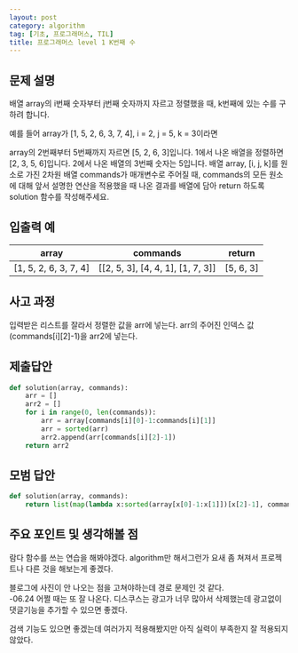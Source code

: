 ```yaml
---
layout: post
category: algorithm
tag: [기초, 프로그래머스, TIL]
title: 프로그래머스 level 1 K번째 수
---
```


## 문제 설명

배열 array의 i번째 숫자부터 j번째 숫자까지 자르고 정렬했을 때, k번째에 있는 수를 구하려 합니다.

예를 들어 array가 [1, 5, 2, 6, 3, 7, 4], i = 2, j = 5, k = 3이라면

array의 2번째부터 5번째까지 자르면 [5, 2, 6, 3]입니다.
1에서 나온 배열을 정렬하면 [2, 3, 5, 6]입니다.
2에서 나온 배열의 3번째 숫자는 5입니다.
배열 array, [i, j, k]를 원소로 가진 2차원 배열 commands가 매개변수로 주어질 때, commands의 모든 원소에 대해 앞서 설명한 연산을 적용했을 때 나온 결과를 배열에 담아 return 하도록 solution 함수를 작성해주세요.

## 입출력 예

<table>
  <thead>
    <tr>
      <th>array</th>
      <th>commands</th>
      <th>return</th>
    </tr>
  </thead>
  <tbody>
    <tr>
      <td>[1, 5, 2, 6, 3, 7, 4]</td>
      <td>[[2, 5, 3], [4, 4, 1], [1, 7, 3]]</td>
      <td>[5, 6, 3]</td>
    </tr>
  </tbody>
</table>


## 사고 과정

입력받은 리스트를 잘라서 정렬한 값을 arr에 넣는다.
arr의 주어진 인덱스 값(commands\[i]\[2]-1)을 arr2에 넣는다. 

## 제출답안

```python
def solution(array, commands):
    arr = []
    arr2 = [] 
    for i in range(0, len(commands)):
        arr = array[commands[i][0]-1:commands[i][1]]
        arr = sorted(arr)
        arr2.append(arr[commands[i][2]-1])
    return arr2
```

## 모범 답안

```python
def solution(array, commands):
    return list(map(lambda x:sorted(array[x[0]-1:x[1]])[x[2]-1], commands))
```

## 주요 포인트 및 생각해볼 점  
람다 함수를 쓰는 연습을 해봐야겠다.
algorithm만 해서그런가 요새 좀 쳐져서 프로젝트나 다른 것을 해보는게 좋겠다.

블로그에 사진이 안 나오는 점을 고쳐야하는데 경로 문제인 것 같다.  
-06.24 어쩔 때는 또 잘 나온다.
디스쿠스는 광고가 너무 많아서 삭제했는데 광고없이 댓글기능을 추가할 수 있으면 좋겠다.   

검색 기능도 있으면 좋겠는데 여러가지 적용해봤지만 아직 실력이 부족한지 잘 적용되지 않았다.

